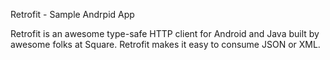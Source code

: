 Retrofit - Sample Andrpid App 

Retrofit is an awesome type-safe HTTP client for Android and Java built by awesome folks at Square. 
Retrofit makes it easy to consume JSON or XML.
